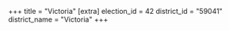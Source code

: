 +++
title = "Victoria"
[extra]
election_id = 42
district_id = "59041"
district_name = "Victoria"
+++
